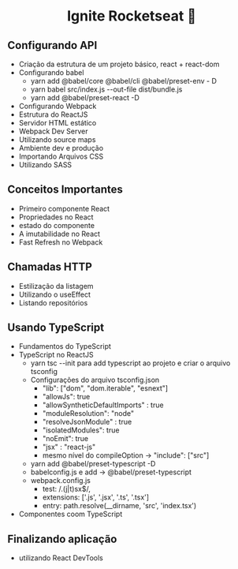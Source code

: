 <h1 align="center">Ignite Rocketseat 🚀</h1>


## Configurando API
 - Criação da estrutura de um projeto básico, react + react-dom
 - Configurando babel
   - yarn add @babel/core @babel/cli @babel/preset-env - D
   - yarn babel src/index.js --out-file dist/bundle.js
   - yarn add @babel/preset-react -D
 - Configurando Webpack
 - Estrutura do ReactJS
 - Servidor HTML estático
 - Webpack Dev Server
 - Utilizando source maps
 - Ambiente dev e produção
 - Importando Arquivos CSS
 - Utilizando SASS
 
## Conceitos Importantes
 - Primeiro componente React
 - Propriedades no React
 - estado do componente 
 - A imutabilidade no React
 - Fast Refresh no Webpack

## Chamadas HTTP
 - Estilização da listagem
 - Utilizando o useEffect
 - Listando repositórios 

## Usando TypeScript
 - Fundamentos do TypeScript
 - TypeScript no ReactJS
   - yarn tsc --init para add typescript ao projeto e criar o arquivo tsconfig
   - Configurações do arquivo tsconfig.json
     - "lib": ["dom", "dom.iterable", "esnext"]
     - "allowJs": true
     - "allowSyntheticDefaultImports" : true
     - "moduleResolution": "node"
     - "resolveJsonModule" : true
     - "isolatedModules": true
     - "noEmit": true
     - "jsx" : "react-js"
     - mesmo nível do compileOption -> "include": ["src"]
   - yarn add @babel/preset-typescript -D
   - babelconfig.js e add -> @babel/preset-typescript
   - webpack.config.js 
     - test: /\.(j|t)sx$/,
     - extensions: ['.js', '.jsx', '.ts', '.tsx']
     - entry: path.resolve(__dirname, 'src', 'index.tsx')
 - Componentes coom TypeScript

## Finalizando aplicação
 - utilizando React DevTools
 
